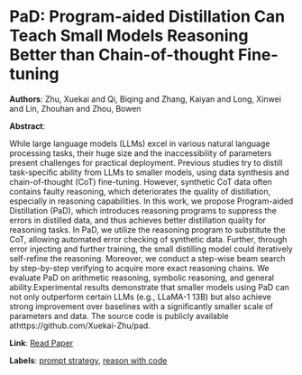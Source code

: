 # PaD: Program-aided Distillation Can Teach Small Models Reasoning Better than Chain-of-thought Fine-tuning

**Authors**: Zhu, Xuekai and Qi, Biqing and Zhang, Kaiyan and Long, Xinwei and Lin, Zhouhan and Zhou, Bowen

**Abstract**:

While large language models (LLMs) excel in various natural language processing tasks, their huge size and the inaccessibility of parameters present challenges for practical deployment. Previous studies try to distill task-specific ability from LLMs to smaller models, using data synthesis and chain-of-thought (CoT) fine-tuning. However, synthetic CoT data often contains faulty reasoning, which deteriorates the quality of distillation, especially in reasoning capabilities. In this work, we propose Program-aided Distillation (PaD), which introduces reasoning programs to suppress the errors in distilled data, and thus achieves better distillation quality for reasoning tasks. In PaD, we utilize the reasoning program to substitute the CoT, allowing automated error checking of synthetic data. Further, through error injecting and further training, the small distilling model could iteratively self-refine the reasoning. Moreover, we conduct a step-wise beam search by step-by-step verifying to acquire more exact reasoning chains. We evaluate PaD on arithmetic reasoning, symbolic reasoning, and general ability.Experimental results demonstrate that smaller models using PaD can not only outperform certain LLMs (e.g., LLaMA-1 13B) but also achieve strong improvement over baselines with a significantly smaller scale of parameters and data. The source code is publicly available athttps://github.com/Xuekai-Zhu/pad.

**Link**: [Read Paper](https://doi.org/10.18653/v1/2024.naacl-long.142)

**Labels**: [prompt strategy](../../labels/prompt_strategy.md), [reason with code](../../labels/reason_with_code.md)
